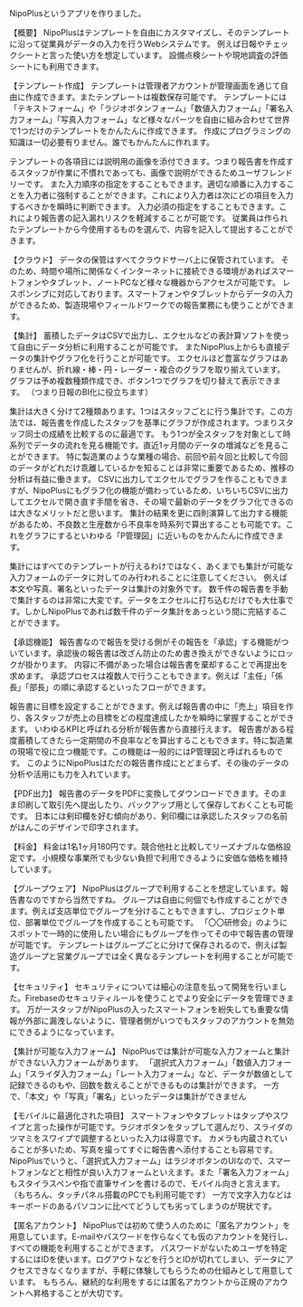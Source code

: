 NipoPlusというアプリを作りました。

【概要】
NipoPlusはテンプレートを自由にカスタマイズし、そのテンプレートに沿って従業員がデータの入力を行うWebシステムです。
例えば日報やチェックシートと言った使い方を想定しています。
設備点検シートや現地調査の評価シートにも利用できます。

【テンプレート作成】
テンプレートは管理者アカウントが管理画面を通じて自由に作成できます。またテンプレートは複数保存可能です。
テンプレートには「テキストフォーム」や「ラジオボタンフォーム」「数値入力フォーム」「署名入力フォーム」「写真入力フォーム」など様々なパーツを自由に組み合わせて世界で1つだけのテンプレートをかんたんに作成できます。
作成にプログラミングの知識は一切必要有りません。誰でもかんたんに作れます。

テンプレートの各項目には説明用の画像を添付できます。つまり報告書を作成するスタッフが作業に不慣れであっても、画像で説明ができるためユーザフレンドリーです。
また入力順序の指定をすることもできます。適切な順番に入力することを入力者に強制することができます。これにより入力者は次にどの項目を入力するべきかを瞬時に判断できます。
入力必須の指定をすることもできます。これにより報告書の記入漏れリスクを軽減することが可能です。
従業員は作られたテンプレートから今使用するものを選んで、内容を記入して提出することができます。

【クラウド】
データの保管はすべてクラウドサーバ上に保管されています。
そのため、時間や場所に関係なくインターネットに接続できる環境があればスマートフォンやタブレット、ノートPCなど様々な機器からアクセスが可能です。
レスポンシブに対応しております。スマートフォンやタブレットからデータの入力ができるため、製造現場やフィールドワークでの報告業務にも使うことができます。

【集計】
蓄積したデータはCSVで出力し、エクセルなどの表計算ソフトを使って自由にデータ分析に利用することが可能です。
またNipoPlus上からも直接データの集計やグラフ化を行うことが可能です。
エクセルほど豊富なグラフはありませんが、折れ線・棒・円・レーダー・複合のグラフを取り揃えています。 グラフは予め複数種類作成でき、ボタン1つでグラフを切り替えて表示できます。
（つまり日報のBI化に役立ちます）

集計は大きく分けて2種類あります。1つはスタッフごとに行う集計です。この方法では、報告書を作成したスタッフを基準にグラフが作成されます。つまりスタッフ同士の成績を比較するのに最適です。
もう1つが全スタッフを対象として時系列でデータの流れを見る機能です。直近1ヶ月間のデータの増減などを見ることができます。
特に製造業のような業種の場合、前回や前々回と比較して今回のデータがどれだけ乖離しているかを知ることは非常に重要であるため、推移の分析は有益に働きます。
CSVに出力してエクセルでグラフを作ることもできますが、NipoPlusにもグラフ化の機能が備わっているため、いちいちCSVに出力してエクセルで開き直す手間を省き、その場で最新のデータをグラフ化できるのは大きなメリットだと思います。
集計の結果を更に四則演算して出力する機能があるため、不良数と生産数から不良率を時系列で算出することも可能です。これをグラフにするといわゆる「P管理図」に近いものをかんたんに作成できます。

集計にはすべてのテンプレートが行えるわけではなく、あくまでも集計が可能な入力フォームのデータに対してのみ行われることに注意してください。
例えば本文や写真、署名といったデータは集計の対象外です。
数千件の報告書を手動で集計するのは非常に大変です。データをエクセルに打ち込むだけでも大仕事です。しかしNipoPlusであれば数千件のデータ集計をあっという間に完結することができます。

【承認機能】
報告書なので報告を受ける側がその報告を「承認」する機能がついています。承認後の報告書は改ざん防止のため書き換えができないようにロックが掛かります。
内容に不備があった場合は報告書を棄却することで再提出を求めます。
承認プロセスは複数人で行うこともできます。例えば「主任」「係長」「部長」の順に承認するといったフローができます。

報告書に目標を設定することができます。例えば報告書の中に「売上」項目を作り、各スタッフが売上の目標をどの程度達成したかを瞬時に掌握することができます。
いわゆるKPIと呼ばれる分析が報告書から直接行えます。
報告書がある程度蓄積してきたら一定期間の不良率などを算出することもできます。特に製造業の現場で役に立つ機能です。この機能は一般的にはP管理図と呼ばれるものです。
このようにNipoPlusはただの報告書作成にとどまらず、その後のデータの分析や活用にも力を入れています。


【PDF出力】
報告書のデータをPDFに変換してダウンロードできます。そのまま印刷して取引先へ提出したり、バックアップ用として保存しておくことも可能です。
日本には剣印欄を好む傾向があり、剣印欄には承認したスタッフの名前がはんこのデザインで印字されます。

【料金】
料金は1名1ヶ月180円です。競合他社と比較してリーズナブルな価格設定です。
小規模な事業所でも少ない負担で利用できるように安価な価格を維持しています。

【グループウェア】
NipoPlusはグループで利用することを想定しています。報告書なのですから当然ですね。
グループは自由に何個でも作成することができます。例えば支店単位でグループを分けることもできますし、プロジェクト単位、部署単位でグループを作成することも可能です。
「〇〇研修会」のようにスポットで一時的に使用したい場合にもグループを作ってその中で報告書の管理が可能です。
テンプレートはグループごとに分けて保存されるので、例えば製造グループと営業グループでは全く異なるテンプレートを利用することが可能です。

【セキュリティ】
セキュリティについては細心の注意を払って開発を行いました。Firebaseのセキュリティルールを使うことでより安全にデータを管理できます。
万が一スタッフがNipoPlusの入ったスマートフォンを紛失しても重要な情報が外部に漏洩しないように、管理者側がいつでもスタッフのアカウントを無効にできるようになっています。


【集計が可能な入力フォーム】
NipoPlusでは集計が可能な入力フォームと集計ができない入力フォームがあります。
「選択式入力フォーム」「数値入力フォーム」「スライダ入力フォーム」「レート入力フォーム」など、データが数値として記録できるのもや、回数を数えることができるものは集計ができます。
一方で、「本文」や「写真」「署名」といったデータは集計ができません

【モバイルに最適化された項目】
スマートフォンやタブレットはタップやスワイプと言った操作が可能です。ラジオボタンをタップして選んだり、スライダのツマミをスワイプで調整するといった入力は得意です。
カメラも内蔵されていることが多いため、写真を撮ってすぐに報告書へ添付することも容易です。
NipoPlusでいうと、「選択式入力フォーム」はラジオボタンのUIなので、スマートフォンなどと相性が良い入力フォームといえます。また「署名入力フォーム」もスタイラスペンや指で直筆サインを書けるので、モバイル向きと言えます。
（もちろん、タッチパネル搭載のPCでも利用可能です）
一方で文字入力などはキーボードのあるパソコンに比べてどうしても劣ってしまうのが現状です。

【匿名アカウント】
NipoPlusでは初めて使う人のために「匿名アカウント」を用意しています。E-mailやパスワードを作らなくても仮のアカウントを発行し、すべての機能を利用することができます。
パスワードがないためユーザを特定するにはIDを使います。ログアウトなどを行うとIDが切れてしまい、データにアクセスできなくなりますが、手軽に体験してもらうための仕組みとして用意しています。
もちろん、継続的な利用をするには匿名アカウントから正規のアカウントへ昇格することが大切です。
